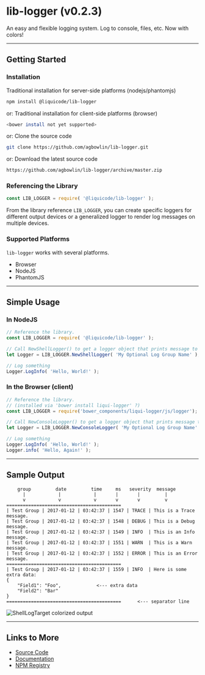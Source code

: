 

# lib-logger (v0.2.3)

An easy and flexible logging system. Log to console, files, etc. Now with colors!


---------------------------------------------------------------------


## Getting Started

### Installation

Traditional installation for server-side platforms (nodejs/phantomjs)

```bash
npm install @liquicode/lib-logger
```

or: Traditional installation for client-side platforms (browser)

```bash
<bower install not yet supported>
```

or: Clone the source code

```bash
git clone https://github.com/agbowlin/lib-logger.git
```

or: Download the latest source code

```bash
https://github.com/agbowlin/lib-logger/archive/master.zip
```


### Referencing the Library

```javascript
const LIB_LOGGER = require( '@liquicode/lib-logger' );
```

From the library reference `LIB_LOGGER`, you can create specific loggers for
different output devices or a generalized logger to render log messages on
multiple devices.


### Supported Platforms

`lib-logger` works with several platforms.

- Browser
- NodeJS
- PhantomJS


---------------------------------------------------------------------


## Simple Usage

### In NodeJS

```javascript
// Reference the library.
const LIB_LOGGER = require( '@liquicode/lib-logger' );

// Call NewShellLogger() to get a logger object that prints message to the console.
let Logger = LIB_LOGGER.NewShellLogger( 'My Optional Log Group Name' );

// Log something
Logger.LogInfo( 'Hello, World!' );
```

### In the Browser (client)

```javascript
// Reference the library.
// (installed via 'bower install liqui-logger' ?)
const LIB_LOGGER = require('bower_components/liqui-logger/js/logger');

// Call NewConsoleLogger() to get a logger object that prints message to the console.
let Logger = LIB_LOGGER.NewConsoleLogger( 'My Optional Log Group Name' );

// Log something
Logger.LogInfo( 'Hello, World!' );
Logger.info( 'Hello, Again!' );
```


---------------------------------------------------------------------


## Sample Output

```
    group         date         time     ms   severity  message
      |            |            |       |       |         |
      v            v            v       v       v         v
==========================================
| Test Group | 2017-01-12 | 03:42:37 | 1547 | TRACE | This is a Trace message.
| Test Group | 2017-01-12 | 03:42:37 | 1548 | DEBUG | This is a Debug message.
| Test Group | 2017-01-12 | 03:42:37 | 1549 | INFO  | This is an Info message.
| Test Group | 2017-01-12 | 03:42:37 | 1551 | WARN  | This is a Warn message.
| Test Group | 2017-01-12 | 03:42:37 | 1552 | ERROR | This is an Error message.
==========================================
| Test Group | 2017-01-12 | 03:42:37 | 1559 | INFO  | Here is some extra data:
{
    "Field1": "Foo",             <--- extra data
    "Field2": "Bar"
}
==========================================      <--- separator line
```

![ShellLogTarget colorized output](http://lib-logger.liquicode.com/media/logger-color-output.png)


---------------------------------------------------------------------


## Links to More

- [Source Code](https://github.com/agbowlin/lib-logger)
- [Documentation](http://lib-logger.liquicode.com)
- [NPM Registry](https://www.npmjs.com/package/@liquicode/lib-logger)

